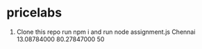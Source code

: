 # pricelabs

1. Clone this repo run npm i and run  node assignment.js Chennai 13.08784000 80.27847000 50